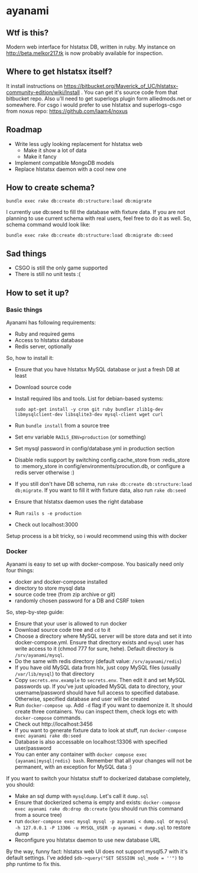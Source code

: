 # ayanami

## Wtf is this?

Modern web interface for hlstatsx DB, written in ruby.
My instance on http://beta.melkor217.tk is now probably available
for inspection.

## Where to get hlstatsx itself?

It install instructions on https://bitbucket.org/Maverick_of_UC/hlstatsx-community-edition/wiki/Install .
You can get it's source code from that bitbucket repo. Also u'll need to get superlogs plugin form alliedmods.net
or somewhere. For csgo i would prefer to use hlstatsx and superlogs-csgo from noxus repo: https://github.com/laam4/noxus

## Roadmap

- Write less ugly looking replacement for hlstatsx web
    - Make it show a lot of data
    - Make it fancy
- Implement compatible MongoDB models
- Replace hlstatsx daemon with a cool new one

## How to create schema?

`bundle exec rake db:create db:structure:load db:migrate`

I currently use db:seed to fill the database with fixture data.
If you are not planning to use current schema with real users, feel free to
do it as well. So, schema command would look like:

`bundle exec rake db:create db:structure:load db:migrate db:seed`

## Sad things

- CSGO is still the only game supported
- There is still no unit tests :(

## How to set it up?

### Basic things

Ayanami has following requirements:

- Ruby and required gems
- Access to hlstatsx database
- Redis server, optionally

So, how to install it:

- Ensure that you have hlstatsx MySQL database or just a fresh DB at least
- Download source code
- Install required libs and tools. List for debian-based systems:

   `sudo apt-get install -y cron git ruby bundler zlib1g-dev libmysqlclient-dev libsqlite3-dev mysql-client wget curl`
- Run `bundle install` from a source tree
- Set env variable `RAILS_ENV=production` (or something)
- Set mysql password in config/database.yml in production section
- Disable redis support by switching config.cache_store from :redis_store to :memory_store
  in config/environments/procution.db, or configure a redis server otherwise :)
- If you still don't have DB schema, run `rake db:create db:structure:load db;migrate`. If you want to fill it with fixture data,
also run `rake db:seed`
- Ensure that hlstatsx daemon uses the right database
- Run `rails s -e production`
- Check out localhost:3000

Setup process is a bit tricky, so i would recommend using this with docker

### Docker

Ayanami is easy to set up with docker-compose. You basically need only four things:

- docker and docker-compose installed
- directory to store mysql data
- source code tree (from zip archive or git)
- randomly chosen password for a DB and CSRF token

So, step-by-step guide:

* Ensure that your user is allowed to run docker
* Download source code tree and `cd` to it
* Choose a directory where MySQL server will be store data and set it into docker-compose.yml.
 Ensure that directory exists and `mysql` user has write
 access to it (chmod 777 for sure, hehe). Default directory is `/srv/ayanami/mysql`.
* Do the same with redis directory (default value: `/srv/ayanami/redis`)
* If you have old MySQL data from hlx, just copy MySQL files (usually `/var/lib/mysql`) to that directory
* Copy `secrets.env.example` to `secrets.env`. Then edit it and set MySQL passwords up.
 If you've just uploaded MySQL data
 to directory, your username/password should have full access to specified database.
 Otherwise, specified database and user will be created
* Run `docker-compose up`. Add `-d` flag if you want to daemonize it. It should create three
  containers. You can inspect them, check logs etc with `docker-compose` commands.
* Check out http://localhost:3456
* If you want to generate fixture data to look at stuff, run `docker-compose exec ayanami rake db:seed`
* Database is also accessable on localhost:13306 with specified user/password
* You can enter any container with `docker compose exec {ayanami|mysql|redis} bash`. Remember that all your changes
will not be permanent, with an exception for MySQL data :)

If you want to switch your hlstatsx stuff to dockerized database completely, you should:

* Make an sql dump with `mysqldump`. Let's call it `dump.sql`
* Ensure that dockerized schema is empty and exists: `docker-compose exec ayanami rake db:drop db:create`
(you should run this command from a source tree)
* run `docker-compose exec mysql mysql -p ayanami < dump.sql ` or
`mysql -h 127.0.0.1 -P 13306 -u MYSQL_USER -p ayanami < dump.sql` to restore dump
* Reconfigure you hlstatsx daemon to use new database URL

By the way, funny fact: hlstatsx web UI does not support mysql5.7 with it's default settings. I've added
`$db->query("SET SESSION sql_mode = ''")` to php runtime to fix this.